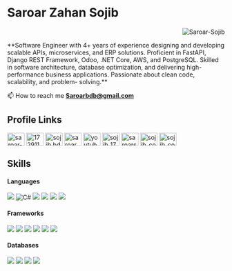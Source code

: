 <h1>Saroar Zahan Sojib</h1>
<p align="right"><img src="https://komarev.com/ghpvc/?username=Saroar-Sojib" alt="Saroar-Sojib" /> </p>
**Software Engineer with 4+ years of experience designing
and developing scalable APIs, microservices, and ERP
solutions. Proficient in FastAPI, Django REST Framework,
Odoo, .NET Core, AWS, and PostgreSQL. Skilled in
software architecture, database optimization, and
delivering high-performance business applications.
Passionate about clean code, scalability, and problem-
solving.**

📫 How to reach me **Saroarbdb@gmail.com**

<h2> Profile Links</h2>
<p align="left">
<a href="https://linkedin.com/in/saroar-zahan-sojib-799ba51a3" target="blank"><img align="center" src="https://raw.githubusercontent.com/rahuldkjain/github-profile-readme-generator/master/src/images/icons/Social/linked-in-alt.svg" alt="saroar-zahan-sojib-799ba51a3" height="30" width="40" /></a>
<a href="https://stackoverflow.com/users/17291181" target="blank"><img align="center" src="https://raw.githubusercontent.com/rahuldkjain/github-profile-readme-generator/master/src/images/icons/Social/stack-overflow.svg" alt="17291181" height="30" width="40" /></a>
<a href="https://fb.com/sojib.bdb" target="blank"><img align="center" src="https://raw.githubusercontent.com/rahuldkjain/github-profile-readme-generator/master/src/images/icons/Social/facebook.svg" alt="sojib.bdb" height="30" width="40" /></a>
<a href="https://instagram.com/saroar_zahan_sojib" target="blank"><img align="center" src="https://raw.githubusercontent.com/rahuldkjain/github-profile-readme-generator/master/src/images/icons/Social/instagram.svg" alt="saroar_zahan_sojib" height="30" width="40" /></a>
<a href="https://www.youtube.com/c/technoprefix" target="blank"><img align="center" src="https://raw.githubusercontent.com/rahuldkjain/github-profile-readme-generator/master/src/images/icons/Social/youtube.svg" alt="youtube.com/c/technoprefix" height="30" width="40" /></a>
<a href="https://www.codechef.com/users/sojib_171" target="blank"><img align="center" src="https://cdn.jsdelivr.net/npm/simple-icons@3.1.0/icons/codechef.svg" alt="sojib_171" height="30" width="40" /></a>
<a href="https://www.hackerrank.com/saroarsojib" target="blank"><img align="center" src="https://raw.githubusercontent.com/rahuldkjain/github-profile-readme-generator/master/src/images/icons/Social/hackerrank.svg" alt="saroarsojib" height="30" width="40" /></a>
<a href="https://codeforces.com/profile/sojib_codebreaker" target="blank"><img align="center" src="https://raw.githubusercontent.com/rahuldkjain/github-profile-readme-generator/master/src/images/icons/Social/codeforces.svg" alt="sojib_codebreaker" height="30" width="40" /></a>
<a href="https://www.leetcode.com/sojib_codebreaker" target="blank"><img align="center" src="https://raw.githubusercontent.com/rahuldkjain/github-profile-readme-generator/master/src/images/icons/Social/leet-code.svg" alt="sojib_codebreaker" height="30" width="40" /></a>
</p>

<h2> Skills </h2>

<h4> Languages </h4>
<span> 
  <img src="https://img.shields.io/badge/Python-3776AB?style=for-the-badge&logo=python&logoColor=white">
  <img src="https://img.shields.io/badge/C%23-239120?style=for-the-badge&logo=csharp&logoColor=white" alt="C#">
  <img src="https://img.shields.io/badge/JavaScript-F7DF1E?style=for-the-badge&logo=javascript&logoColor=black">
  <!--<img src="https://img.shields.io/badge/Go-00ADD8?style=for-the-badge&logo=go&logoColor=white">-->
  <img src="https://img.shields.io/badge/Java-ED8B00?style=for-the-badge&logo=java&logoColor=white">
  <img src="https://img.shields.io/badge/C%2B%2B-00599C?style=for-the-badge&logo=c%2B%2B&logoColor=white">
  <img src="https://img.shields.io/badge/C-00599C?style=for-the-badge&logo=c&logoColor=white">
</span>

<h4> Frameworks </h4>
<span>
  <img src="https://img.shields.io/badge/Fastapi-20232A?style=for-the-badge&logo=fastapi&logoColor=61DAFB">
  <img src="https://img.shields.io/badge/DJANGO-REST-ff1709?style=for-the-badge&logo=django&logoColor=white&color=ff1709&labelColor=gray">
  <img src="https://img.shields.io/badge/Odoo15-FF2D20?style=for-the-badge&logo=odoo&logoColor=white">
  <img src="https://img.shields.io/badge/.NET_Core-512BD4?style=for-the-badge&logo=dotnet&logoColor=white">
  <img src="https://img.shields.io/badge/Django-092E20?style=for-the-badge&logo=django&logoColor=white">
  <img src="https://img.shields.io/badge/FlaskRESTful-20232A?style=for-the-badge&logo=flaskrestful&logoColor=61DAFB">
</span>

<h4> Databases </h4>
<span>
  <img src="https://img.shields.io/badge/PostgreSQL-316192?style=for-the-badge&logo=postgresql&logoColor=white">
  <img src="https://img.shields.io/badge/redis-%23DD0031.svg?&style=for-the-badge&logo=redis&logoColor=white">
  <img src="https://img.shields.io/badge/MySQL-00000F?style=for-the-badge&logo=mysql&logoColor=white">
  <img src="https://img.shields.io/badge/SQLite-07405E?style=for-the-badge&logo=sqlite&logoColor=white">
  <!--<img src="https://img.shields.io/badge/rabbitmq-%23FF6600.svg?&style=for-the-badge&logo=rabbitmq&logoColor=white">-->
</span>


